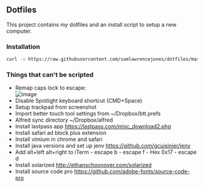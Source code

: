 ## Dotfiles

This project contains my dotfiles and an install script to setup a new computer.

### Installation

``` sh
curl -s https://raw.githubusercontent.com/samlawrencejones/dotfiles/master/install | sh
```

### Things that can't be scripted

- Remap caps lock to escape:  
  ![image](https://user-images.githubusercontent.com/645672/52964618-b8b90e00-3370-11e9-8895-5588fcccc2cd.png)
- Disable Spotlight keyboard shortcut (CMD+Space)
- Setup trackpad from screenshot
- Import better touch tool settings from ~/Dropbox/btt.prefs
- Alfred sync directory ~/Dropbox/alfred
- Install lastpass app https://lastpass.com/misc_download2.php
- Install safari ad block plus extension
- Install vimium in chrome and safari
- Install java versions and set up jenv https://github.com/gcuisinier/jenv
- Add alt+left alt+right to iTerm
  <A-Left> - escape b
  <A-Right> - escape f
  <A-Delete> - Hex 0x17
  <A-Fn-Del> - escape d
- Install solarized http://ethanschoonover.com/solarized
- Install source code pro https://github.com/adobe-fonts/source-code-pro
